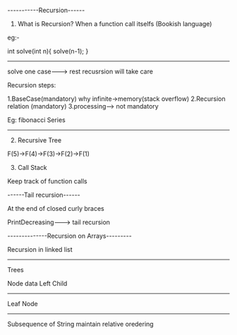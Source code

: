 -----------Recursion------

1. What is Recursion?
When a function call itselfs (Bookish language)

eg:-

int solve(int n){
    solve(n-1);
}


---

solve one case---> rest recusrsion will take care

Recursion steps:

1.BaseCase(mandatory)
why infinite->memory(stack overflow)
2.Recursion relation (mandatory)
3.processing--> not mandatory

Eg:
fibonacci Series

-----------
2. Recursive Tree

F(5)->F(4)->F(3)->F(2)->F(1)

3. Call Stack 

Keep track of function calls

------Tail recursion------

At the end of closed curly braces

PrintDecreasing---> tail recursion



--------------Recursion on Arrays---------


Recursion in linked list



------------------

Trees

Node 
data 
Left
Child

------------
Leaf Node




------------------------------

Subsequence of String
maintain relative oredering





















